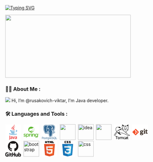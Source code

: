 [![Typing SVG](https://readme-typing-svg.demolab.com?font=Fira+Code&size=28&duration=1200&pause=300&color=1293D2&center=true&multiline=true&width=435&height=120&lines=Hello+world%2C+I'm+Viktor;%3E%3E%3E++my+LinkedIn++%3C%3C%3C;I'm+Java+developer)](https://www.linkedin.com/in/rusakovich/)

<div align="left">
  <img src="https://media.giphy.com/media/dWesBcTLavkZuG35MI/giphy.gif" width="400" height="200"/>
</div>

### :man_technologist: About Me :
<img src="https://media.giphy.com/media/WUlplcMpOCEmTGBtBW/giphy.gif" width="30">  Hi, I’m @rusakovich-viktar, I'm Java developer.
 
### :hammer_and_wrench: Languages and Tools :
<div>
  <img src="https://github.com/devicons/devicon/blob/master/icons/java/java-original-wordmark.svg" title="Java" alt="Java" width="50" height="50"/>&nbsp;
       <img src="https://github.com/devicons/devicon/blob/master/icons/spring/spring-original-wordmark.svg" title="spring" **alt="spring" width="50" height="50"/>&nbsp;
     <img src="https://github.com/devicons/devicon/blob/master/icons/postgresql/postgresql-plain-wordmark.svg" title="postgresql" **alt="postgresql" width="50" height="50"/>&nbsp;
       <img src="https://github.com/gilbarbara/logos/blob/main/logos/hibernate.svg" **alt="css" width="50" height="50"/>&nbsp;  
     <img src="https://github.com/gilbarbara/logos/blob/main/logos/intellij-idea.svg" title="idea" **alt="idea" width="50" height="50"/>&nbsp;
     <img src="https://github.com/gilbarbara/logos/blob/main/logos/maven.svg" **alt="css" width="50" height="50"/>&nbsp;  
       <img src="https://github.com/devicons/devicon/blob/master/icons/tomcat/tomcat-line-wordmark.svg" title="tomcat" **alt="tomcat" width="50" height="50"/>&nbsp;
  <img src="https://github.com/devicons/devicon/blob/master/icons/git/git-original-wordmark.svg" title="Git" **alt="Git" width="50" height="50"/>&nbsp;
     <img src="https://github.com/devicons/devicon/blob/master/icons/github/github-original-wordmark.svg" title="github" **alt="github" width="50" height="50"/>&nbsp;
   <img src="https://cdn.jsdelivr.net/gh/devicons/devicon/icons/bootstrap/bootstrap-original-wordmark.svg" title="bootstrap" **alt="bootstrap" width="50" height="50"/>&nbsp;
     <img src="https://github.com/devicons/devicon/blob/master/icons/html5/html5-original-wordmark.svg" title="html5" **alt="html5" width="50" height="50"/>&nbsp;
   <img src="https://github.com/devicons/devicon/blob/master/icons/css3/css3-original-wordmark.svg" title="css" **alt="css" width="50" height="50"/>&nbsp;  
   <img src="https://github.com/gilbarbara/logos/blob/main/logos/thymeleaf-icon.svg" title="css" **alt="css" width="50" height="50"/>&nbsp;  



<!---
rusakovich-viktar/rusakovich-viktar is a ✨ special ✨ repository because its `README.md` (this file) appears on your GitHub profile.
You can click the Preview link to take a look at your changes.
 <img src="https://github.com/devicons/devicon/blob/master/icons/react/react-original-wordmark.svg" title="React" alt="React" width="40" height="40"/>&nbsp;
 <img src="https://github.com/devicons/devicon/blob/master/icons/materialui/materialui-original.svg" title="Material UI" alt="Material UI" width="40" height="40"/>&nbsp;
  <img src="https://github.com/devicons/devicon/blob/master/icons/flutter/flutter-original.svg" title="Flutter" alt="Flutter" width="40" height="40"/>&nbsp;
  <img src="https://github.com/devicons/devicon/blob/master/icons/redux/redux-original.svg" title="Redux" alt="Redux " width="40" height="40"/>&nbsp;
  <img src="https://github.com/devicons/devicon/blob/master/icons/css3/css3-plain-wordmark.svg"  title="CSS3" alt="CSS" width="40" height="40"/>&nbsp;
  <img src="https://github.com/devicons/devicon/blob/master/icons/html5/html5-original.svg" title="HTML5" alt="HTML" width="40" height="40"/>&nbsp;
  <img src="https://github.com/devicons/devicon/blob/master/icons/javascript/javascript-original.svg" title="JavaScript" alt="JavaScript" width="40" height="40"/>&nbsp;
  <img src="https://github.com/devicons/devicon/blob/master/icons/firebase/firebase-plain-wordmark.svg" title="Firebase" alt="Firebase" width="40" height="40"/>&nbsp;
  <img src="https://github.com/devicons/devicon/blob/master/icons/gatsby/gatsby-original.svg" title="Gatsby"  alt="Gatsby" width="40" height="40"/>&nbsp;
  <img src="https://github.com/devicons/devicon/blob/master/icons/mysql/mysql-original-wordmark.svg" title="MySQL"  alt="MySQL" width="40" height="40"/>&nbsp;
  <img src="https://github.com/devicons/devicon/blob/master/icons/nodejs/nodejs-original-wordmark.svg" title="NodeJS" alt="NodeJS" width="40" height="40"/>&nbsp;
  <img src="https://github.com/devicons/devicon/blob/master/icons/amazonwebservices/amazonwebservices-plain-wordmark.svg" title="AWS" alt="AWS" width="40" height="40"/>&nbsp;
--->
